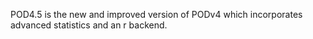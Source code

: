 POD4.5 is the new and improved version of PODv4 which incorporates advanced statistics and an r backend.
